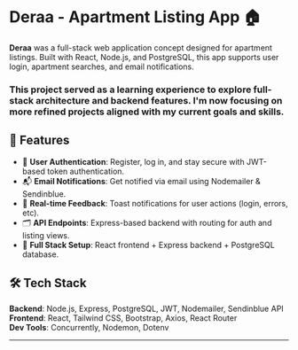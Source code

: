 # Deraa - Apartment Listing App 🏠

**Deraa**  was a full-stack web application concept designed for apartment listings. Built with React, Node.js, and PostgreSQL, this app supports user login, apartment searches, and email notifications.
### This project served as a learning experience to explore full-stack architecture and backend features. I'm now focusing on more refined projects aligned with my current goals and skills.

## 🌟 Features

- 🔐 **User Authentication**: Register, log in, and stay secure with JWT-based token authentication.
- 📬 **Email Notifications**: Get notified via email using Nodemailer & Sendinblue.
- 💬 **Real-time Feedback**: Toast notifications for user actions (login, errors, etc).
- 🗂️ **API Endpoints**: Express-based backend with routing for auth and listing views.
- 🚀 **Full Stack Setup**: React frontend + Express backend + PostgreSQL database.

## 🛠️ Tech Stack

**Backend**: Node.js, Express, PostgreSQL, JWT, Nodemailer, Sendinblue API  
**Frontend**: React, Tailwind CSS, Bootstrap, Axios, React Router  
**Dev Tools**: Concurrently, Nodemon, Dotenv 

---

